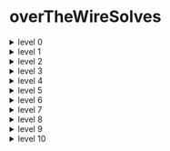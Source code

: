 # overTheWireSolves

<details>
<summary >level 0</summary>


> first of all you need to connect to ssh and this step must be repeated everytime you get the password of the next level

```sh
ssh [username]@bandit.labs.overthewire.org -p 2220
// this will ask you to enter the password
```
once you get there type ```ls``` you will find a file called ```readme```
- type :
```sh
cat readme
```

this will show you the password to the next level 
- now type ```exit``` to exit this machine and connect to the level2 machine
</details>

<details>

<summary>level 1</summary>

> connect to this machine using ssh as mentionned before

once you get there type ```ls``` you will find a file called ```-``` 
if you try to ```cat - ``` this wont work because '-' is a special character that used to indcates flags of a command so if you wanna tell the terminal to give you tha content of that '-' file, type :

```sh
cat ./-
```

</details>

<details>

<summary>level 2</summary>

> connect to this machine using ssh as mentionned before

once you get there type ```ls``` you will find a file called `spaces in this filename`

you cant use `cat spaces in this file name` because it will count all other words after a single space as an argument to that command do you have to use a `\` before a space to skip it 
```sh
cat spaces\ in\ this\ filename
```

</details>

<details>

<summary>level 3</summary>

> connect to this machine using ssh as mentionned before

if you type `ls` you will find a directory called `inhere` type `cd inhere` to go to this directory and type `ls` again you will find nothing here, this doesnt mean that there is nothing, maybe there is a hidde  files, to show em type `ls -a`
then : 
```sh
cat .hidden
```

</details>


<details>

<summary>level 4</summary>

> connect to this machine using ssh as mentionned before

always we follow the same steps so you will find some files in inhere directory that you cant use `cat` to see there cntent, you just have to specify the right path and use the command like this 
```sh
cat ./file01
```
keep doing this for all the files until you find a human readable format, thats the password.

</details>

<details>

<summary>level 5</summary>

> connect to this machine using ssh as mentionned before

inside `inhere` directory you will find a lot of directories that contain a lot of files,
you cant use `cat` to each file until you find tha password, in the subject they gave you a hint, that the file we are looking for is 1033 bytes in size, and human readable...
so we will use the find command and give it the size like this : 

```sh
find . -size 1033c
```
this will print the path of the file and print its content using `cat`

</details>

<details>

<summary>level 6</summary>

> connect to this machine using ssh as mentionned before

here you they put the password file somewhere in the machine so you have to search in `/`. lets use our find command and give it the arguments given to us, size...
```sh
find / -group bandit6 -user bandit7 -size 33c -type f
```
this gives us a lot of files and also an error msg that says `permession denied`

so we will use this instead 

```sh
find / -group bandit6 -user bandit7 -size 33c -type f 2>/dev/null
```
`2>/dev/null` This part redirects error messages (stream 2, which is the standard error) to `/dev/null`, essentially suppressing error output. This is useful to hide any permission-denied errors or other potential issues during the search.

</details>


<details>

<summary>level 7</summary>

> connect to this machine using ssh as mentionned before

after finding a file called `data.txt` we are looking for a password that is written next to the word 'millionth', here is the command

```sh
cat data.txt | grep "millionth"
```

this will take the content of `data.txt` and outputs only the line that contains that word

</details>

<details>

<summary>level 8</summary>

> connect to this machine using ssh as mentionned before

we are looking for the password that is stored in the file `data.txt` and it's the only line of text that occurs only once. the command is: 
```sh
sort data.txt | uniq -u
```
this command will sort the `data.txt` file  so the count of uniq will not reset and `-u` flag will print the line that appears one time, count = 1;
</details>

<details>

<summary>level 9</summary>

> connect to this machine using ssh as mentionned before

here we are looking for a human readable string in the none redable file
we will use the command `strings` that prints only human readable characters. and we akso know that the password is preceded by several ‘=’ characters so we will use this command :
```sh
strings data.txt | grep "===="
```
</details>

<details>

<summary>level 10</summary>

> connect to this machine using ssh as mentionned before

we will finde a file that contains a string that ends with '=', so its a base64 encryption.
in linux we have `base64` command, we must just use that flag `-d` that means decode:
```sh
base64 -d data.txt
```
</details>